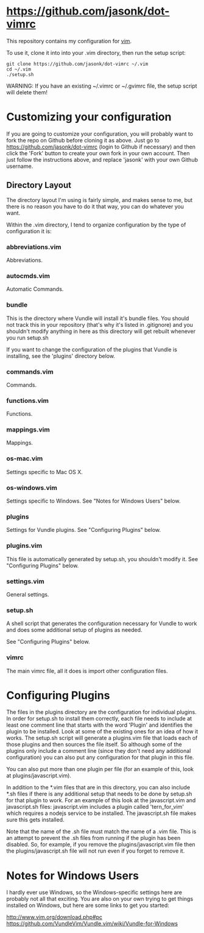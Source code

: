 https://github.com/jasonk/dot-vimrc
===================================

This repository contains my configuration for [vim](http://www.vim.org/).

To use it, clone it into into your .vim directory, then run the setup
script:

    git clone https://github.com/jasonk/dot-vimrc ~/.vim
    cd ~/.vim
    ./setup.sh

WARNING:
  If you have an existing ~/.vimrc or ~/.gvimrc file, the setup script
  will delete them!


Customizing your configuration
==============================

If you are going to customize your configuration, you will probably want
to fork the repo on Github before cloning it as above.  Just go to
https://github.com/jasonk/dot-vimrc (login to Github if necessary) and
then click the 'Fork' button to create your own fork in your own
account.  Then just follow the instructions above, and replace 'jasonk'
with your own Github username.

Directory Layout
----------------

The directory layout I'm using is fairly simple, and makes sense to me, but
there is no reason you have to do it that way, you can do whatever you want.

Within the .vim directory, I tend to organize configuration by the type of
configuration it is:

### abbreviations.vim ###

Abbreviations.

### autocmds.vim ###

Automatic Commands.

### bundle ###

This is the directory where Vundle will install it's bundle files.  You
should not track this in your repository (that's why it's listed in
.gitignore) and you shouldn't modify anything in here as this directory
will get rebuilt whenever you run setup.sh

If you want to change the configuration of the plugins that Vundle is
installing, see the 'plugins' directory below.

### commands.vim ###

Commands.

### functions.vim ###

Functions.

### mappings.vim ###

Mappings.

### os-mac.vim ###

Settings specific to Mac OS X.

### os-windows.vim ###

Settings specific to Windows.  See "Notes for Windows Users" below.

### plugins ###

Settings for Vundle plugins. See "Configuring Plugins" below.

### plugins.vim ###

This file is automatically generated by setup.sh, you shouldn't modify it.
See "Configuring Plugins" below.

### settings.vim ###

General settings.

### setup.sh ###

A shell script that generates the configuration necessary for Vundle to
work and does some additional setup of plugins as needed.

See "Configuring Plugins" below.

### vimrc ###

The main vimrc file, all it does is import other configuration files.

Configuring Plugins
===================
The files in the plugins directory are the configuration for individual
plugins.  In order for setup.sh to install them correctly, each file
needs to include at least one comment line that starts with the word
'Plugin' and identifies the plugin to be installed.  Look at some of the
existing ones for an idea of how it works.  The setup.sh script will
generate a plugins.vim file that loads each of those plugins and then
sources the file itself.  So although some of the plugins only include
a comment line (since they don't need any additional configuration) you
can also put any configuration for that plugin in this file.

You can also put more than one plugin per file (for an example of this,
look at plugins/javascript.vim).

In addition to the *.vim files that are in this directory, you can also
include *.sh files if there is any additional setup that needs to be
done by setup.sh for that plugin to work.  For an example of this look
at the javascript.vim and javascript.sh files: javascript.vim includes
a plugin called 'tern_for_vim' which requires a nodejs service to be
installed.  The javascript.sh file makes sure this gets installed.

Note that the name of the .sh file must match the name of a .vim file.
This is an attempt to prevent the .sh files from running if the plugin
has been disabled.  So, for example, if you remove the
plugins/javascript.vim file then the plugins/javascript.sh file will not
run even if you forget to remove it.


Notes for Windows Users
=======================
I hardly ever use Windows, so the Windows-specific settings here are
probably not all that exciting.  You are also on your own trying to get
things installed on Windows, but here are some links to get you started:

http://www.vim.org/download.php#pc
https://github.com/VundleVim/Vundle.vim/wiki/Vundle-for-Windows
